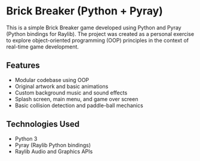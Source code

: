 # Brick Breaker (Python + Pyray)

This is a simple Brick Breaker game developed using Python and Pyray (Python bindings for Raylib). The project was created as a personal exercise to explore object-oriented programming (OOP) principles in the context of real-time game development.

## Features

- Modular codebase using OOP
- Original artwork and basic animations
- Custom background music and sound effects
- Splash screen, main menu, and game over screen
- Basic collision detection and paddle-ball mechanics

## Technologies Used

- Python 3
- Pyray (Raylib Python bindings)
- Raylib Audio and Graphics APIs
